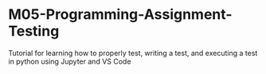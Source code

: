 # M05-Programming-Assignment-Testing
Tutorial for learning how to properly test, writing a test, and executing a test in python using Jupyter and VS Code
